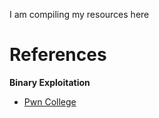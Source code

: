I am compiling my resources here

<h1>References</h1>
<!--<hr>-->
<strong>Binary Exploitation</strong>
<br>
<ul>
<li><a href= "https://pwn.college">Pwn College</a></li>
</ul>

